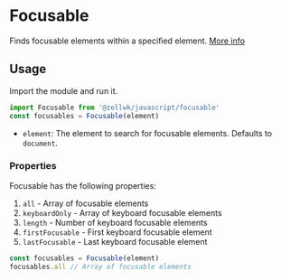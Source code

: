 # Focusable

Finds focusable elements within a specified element. [More info](https://zellwk.com/blog/keyboard-focusable-elements/)

## Usage

Import the module and run it.

```js
import Focusable from '@zellwk/javascript/focusable'
const focusables = Focusable(element)
```

- `element`: The element to search for focusable elements. Defaults to `document`.

### Properties

Focusable has the following properties:

1. `all` - Array of focusable elements
2. `keyboardOnly` - Array of keyboard focusable elements
3. `length` - Number of keyboard focusable elements
4. `firstFocusable` - First keyboard focusable element
5. `lastFocusable` - Last keyboard focusable element

```js
const focusables = Focusable(element)
focusables.all // Array of focusable elements
```
